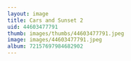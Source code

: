 ```yaml
---
layout: image
title: Cars and Sunset 2
uid: 44603477791
thumb: images/thumbs/44603477791.jpeg
image: images/44603477791.jpeg
album: 72157697984682902
---
```



